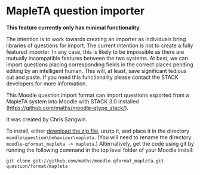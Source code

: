 # MapleTA question importer

__This feature currently only has minimal functionality.__

The intention is to work towards creating an importer as individuals bring libraries of questions for import.  The current intention is not to create a fully featured importer.  In any case, this is likely to be impossible as there are mutually incompatible features between the two systems.  At best, we can import questions placing corresponding fields in the correct places pending editing by an intelligent human.  This will, at least, save significant tedious cut and paste.  If you need this functionality please contact the STACK developers for more information.

This Moodle question import format can import questions exported from a MapleTA system into Moodle with STACK 3.0 installed (https://github.com/maths/moodle-qtype_stack/). 

It was created by Chris Sangwin.

To install, either [download the zip file](https://github.com/maths/moodle-qformat_mapleta/zipball/master),
unzip it, and place it in the directory `moodle\question\behaviour\mapleta`.
(You will need to rename the directory `moodle-qformat_mapleta -> mapleta`.)
Alternatively, get the code using git by running the following command in the
top level folder of your Moodle install:

    git clone git://github.com/maths/moodle-qformat_mapleta.git question/format/mapleta


